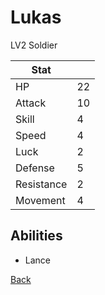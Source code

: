# Lukas

LV2 Soldier

| Stat       | <!-- --> |
| ---------- | -------- |
| HP         | 22       |
| Attack     | 10       |
| Skill      | 4        |
| Speed      | 4        |
| Luck       | 2        |
| Defense    | 5        |
| Resistance | 2        |
| Movement   | 4        |

## Abilities

- Lance

[Back](README.md)
